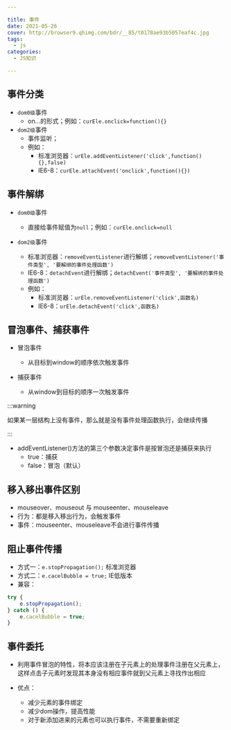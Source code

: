 ```yaml
---

title: 事件
date: 2021-05-26
cover: http://browser9.qhimg.com/bdr/__85/t0178ae93b5057eaf4c.jpg
tags:
  - js
categories:
  - JS知识

---
```


## 事件分类

+ `dom0级`事件
  + on...的形式；例如：`curEle.onclick=function(){}`
+ `dom2级`事件
  + 事件监听；
  + 例如：
    + 标准浏览器：`urEle.addEventListener('click',function(){},false)`
    + IE6-8：`curEle.attachEvent('onclick',function(){})`

## 事件解绑

+ `dom0级`事件
  + 直接给事件赋值为`null`；例如：`curEle.onclick=null`

+ `dom2级`事件
  + 标准浏览器：`removeEventListener`进行解绑；`removeEventListener('事件类型', '要解绑的事件处理函数')`
  + IE6-8：`detachEvent`进行解绑；`detachEvent('事件类型', '要解绑的事件处理函数')`
  + 例如：
    + 标准浏览器：`urEle.removeEventListener('click',函数名)`
    + IE6-8：`urEle.detachEvent('click',函数名)`

## 冒泡事件、捕获事件

+ 冒泡事件
  + 从目标到window的顺序依次触发事件

+ 捕获事件
  + 从window到目标的顺序一次触发事件

:::warning

如果某一层结构上没有事件，那么就是没有事件处理函数执行，会继续传播

:::

+ addEventListener()方法的第三个参数决定事件是按冒泡还是捕获来执行
  + true：捕获
  + false：冒泡（默认）

## 移入移出事件区别

+ mouseover、mouseout 与 mouseenter、mouseleave
+ 行为：都是移入移出行为，会触发事件
+ 事件：mouseenter、mouseleave不会进行事件传播

## 阻止事件传播

+ 方式一：`e.stopPropagation();`    标准浏览器
+ 方式二：`e.cacelBubble = true;`    IE低版本
+ 兼容：

```javascript
try {
    e.stopPropagation();
} catch () {
    e.cacelBubble = true;
}
```

## 事件委托

+ 利用事件冒泡的特性，将本应该注册在子元素上的处理事件注册在父元素上，这样点击子元素时发现其本身没有相应事件就到父元素上寻找作出相应

+ 优点：
  + 减少元素的事件绑定
  + 减少dom操作，提高性能
  + 对于新添加进来的元素也可以执行事件，不需要重新绑定
